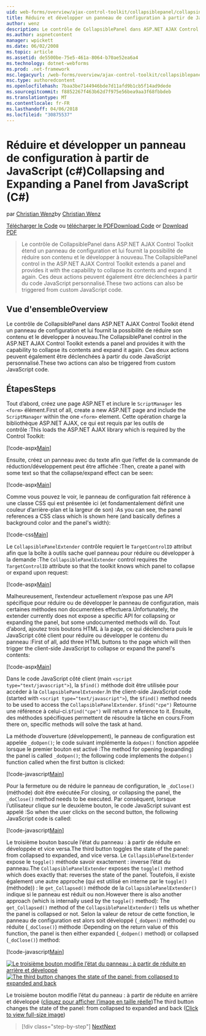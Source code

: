 ```yaml
---
uid: web-forms/overview/ajax-control-toolkit/collapsiblepanel/collapsing-and-expanding-a-panel-from-javascript-cs
title: Réduire et développer un panneau de configuration à partir de JavaScript (c#) | Documents Microsoft
author: wenz
description: Le contrôle de CollapsiblePanel dans ASP.NET AJAX Control Toolkit étend un panneau de configuration et lui fournit la possibilité de réduire son contenu et le développer un...
ms.author: aspnetcontent
manager: wpickett
ms.date: 06/02/2008
ms.topic: article
ms.assetid: de5500be-75e5-461a-8064-b70ae52ea6a4
ms.technology: dotnet-webforms
ms.prod: .net-framework
msc.legacyurl: /web-forms/overview/ajax-control-toolkit/collapsiblepanel/collapsing-and-expanding-a-panel-from-javascript-cs
msc.type: authoredcontent
ms.openlocfilehash: 7baa3be7144946bde7d11afd9b1cb5f14ad9dede
ms.sourcegitcommit: f8852267f463b62d7f975e56bea9aa3f68fbbdeb
ms.translationtype: MT
ms.contentlocale: fr-FR
ms.lasthandoff: 04/06/2018
ms.locfileid: "30875537"
---
```

<a name="collapsing-and-expanding-a-panel-from-javascript-c"></a><span data-ttu-id="0244a-103">Réduire et développer un panneau de configuration à partir de JavaScript (c#)</span><span class="sxs-lookup"><span data-stu-id="0244a-103">Collapsing and Expanding a Panel from JavaScript (C#)</span></span>
====================
<span data-ttu-id="0244a-104">par [Christian Wenz](https://github.com/wenz)</span><span class="sxs-lookup"><span data-stu-id="0244a-104">by [Christian Wenz](https://github.com/wenz)</span></span>

<span data-ttu-id="0244a-105">[Télécharger le Code](http://download.microsoft.com/download/8/a/a/8aab3c3e-de6f-463f-805c-5fda567eef6e/CollapsiblePanel1.cs.zip) ou [télécharger le PDF](http://download.microsoft.com/download/b/6/a/b6ae89ee-df69-4c87-9bfb-ad1eb2b23373/collapsiblepanel1CS.pdf)</span><span class="sxs-lookup"><span data-stu-id="0244a-105">[Download Code](http://download.microsoft.com/download/8/a/a/8aab3c3e-de6f-463f-805c-5fda567eef6e/CollapsiblePanel1.cs.zip) or [Download PDF](http://download.microsoft.com/download/b/6/a/b6ae89ee-df69-4c87-9bfb-ad1eb2b23373/collapsiblepanel1CS.pdf)</span></span>

> <span data-ttu-id="0244a-106">Le contrôle de CollapsiblePanel dans ASP.NET AJAX Control Toolkit étend un panneau de configuration et lui fournit la possibilité de réduire son contenu et le développer à nouveau.</span><span class="sxs-lookup"><span data-stu-id="0244a-106">The CollapsiblePanel control in the ASP.NET AJAX Control Toolkit extends a panel and provides it with the capability to collapse its contents and expand it again.</span></span> <span data-ttu-id="0244a-107">Ces deux actions peuvent également être déclenchées à partir du code JavaScript personnalisé.</span><span class="sxs-lookup"><span data-stu-id="0244a-107">These two actions can also be triggered from custom JavaScript code.</span></span>


## <a name="overview"></a><span data-ttu-id="0244a-108">Vue d'ensemble</span><span class="sxs-lookup"><span data-stu-id="0244a-108">Overview</span></span>

<span data-ttu-id="0244a-109">Le contrôle de CollapsiblePanel dans ASP.NET AJAX Control Toolkit étend un panneau de configuration et lui fournit la possibilité de réduire son contenu et le développer à nouveau.</span><span class="sxs-lookup"><span data-stu-id="0244a-109">The CollapsiblePanel control in the ASP.NET AJAX Control Toolkit extends a panel and provides it with the capability to collapse its contents and expand it again.</span></span> <span data-ttu-id="0244a-110">Ces deux actions peuvent également être déclenchées à partir du code JavaScript personnalisé.</span><span class="sxs-lookup"><span data-stu-id="0244a-110">These two actions can also be triggered from custom JavaScript code.</span></span>

## <a name="steps"></a><span data-ttu-id="0244a-111">Étapes</span><span class="sxs-lookup"><span data-stu-id="0244a-111">Steps</span></span>

<span data-ttu-id="0244a-112">Tout d’abord, créez une page ASP.NET et inclure le `ScriptManager` les `<form>` élément.</span><span class="sxs-lookup"><span data-stu-id="0244a-112">First of all, create a new ASP.NET page and include the `ScriptManager` within the one `<form>` element.</span></span> <span data-ttu-id="0244a-113">Cette opération charge la bibliothèque ASP.NET AJAX, ce qui est requis par les outils de contrôle :</span><span class="sxs-lookup"><span data-stu-id="0244a-113">This loads the ASP.NET AJAX library which is required by the Control Toolkit:</span></span>

[!code-aspx[Main](collapsing-and-expanding-a-panel-from-javascript-cs/samples/sample1.aspx)]

<span data-ttu-id="0244a-114">Ensuite, créez un panneau avec du texte afin que l’effet de la commande de réduction/développement peut être affichée :</span><span class="sxs-lookup"><span data-stu-id="0244a-114">Then, create a panel with some text so that the collapse/expand effect can be seen:</span></span>

[!code-aspx[Main](collapsing-and-expanding-a-panel-from-javascript-cs/samples/sample2.aspx)]

<span data-ttu-id="0244a-115">Comme vous pouvez le voir, le panneau de configuration fait référence à une classe CSS qui est présentée ici (et fondamentalement définit une couleur d’arrière-plan et la largeur de son) :</span><span class="sxs-lookup"><span data-stu-id="0244a-115">As you can see, the panel references a CSS class which is shown here (and basically defines a background color and the panel's width):</span></span>

[!code-css[Main](collapsing-and-expanding-a-panel-from-javascript-cs/samples/sample3.css)]

<span data-ttu-id="0244a-116">Le `CollapsiblePanelExtender` contrôle requiert le `TargetControlID` attribut afin que la boîte à outils sache quel panneau pour réduire ou développer à la demande :</span><span class="sxs-lookup"><span data-stu-id="0244a-116">The `CollapsiblePanelExtender` control requires the `TargetControlID` attribute so that the toolkit knows which panel to collapse or expand upon request:</span></span>

[!code-aspx[Main](collapsing-and-expanding-a-panel-from-javascript-cs/samples/sample4.aspx)]

<span data-ttu-id="0244a-117">Malheureusement, l’extendeur actuellement n’expose pas une API spécifique pour réduire ou de développer le panneau de configuration, mais certaines méthodes non documentées effectuera.</span><span class="sxs-lookup"><span data-stu-id="0244a-117">Unfortunately, the extender currently does not expose a specific API for collapsing or expanding the panel, but some undocumented methods will do.</span></span> <span data-ttu-id="0244a-118">Tout d’abord, ajoutez trois boutons HTML à la page, ce qui déclenchera puis le JavaScript côté client pour réduire ou développer le contenu du panneau :</span><span class="sxs-lookup"><span data-stu-id="0244a-118">First of all, add three HTML buttons to the page which will then trigger the client-side JavaScript to collapse or expand the panel's contents:</span></span>

[!code-aspx[Main](collapsing-and-expanding-a-panel-from-javascript-cs/samples/sample5.aspx)]

<span data-ttu-id="0244a-119">Dans le code JavaScript côté client (main `<script type="text/javascript">`), la `$find()` méthode doit être utilisée pour accéder à la `CollapsiblePanelExtender`.</span><span class="sxs-lookup"><span data-stu-id="0244a-119">In the client-side JavaScript code (started with `<script type="text/javascript">`), the `$find()` method needs to be used to access the `CollapsiblePanelExtender`.</span></span> <span data-ttu-id="0244a-120">`$find("cpe")` Retourne une référence à celui-ci.</span><span class="sxs-lookup"><span data-stu-id="0244a-120">`$find("cpe")` will return a reference to it.</span></span> <span data-ttu-id="0244a-121">Ensuite, des méthodes spécifiques permettent de résoudre la tâche en cours.</span><span class="sxs-lookup"><span data-stu-id="0244a-121">From there on, specific methods will solve the task at hand.</span></span>

<span data-ttu-id="0244a-122">La méthode d’ouverture (développement), le panneau de configuration est appelée `_doOpen()`; le code suivant implémente la `doOpen()` fonction appelée lorsque le premier bouton est activé :</span><span class="sxs-lookup"><span data-stu-id="0244a-122">The method for opening (expanding) the panel is called `_doOpen()`; the following code implements the `doOpen()` function called when the first button is clicked:</span></span>

[!code-javascript[Main](collapsing-and-expanding-a-panel-from-javascript-cs/samples/sample6.js)]

<span data-ttu-id="0244a-123">Pour la fermeture ou de réduire le panneau de configuration, le `_doClose()` (méthode) doit être exécutée.</span><span class="sxs-lookup"><span data-stu-id="0244a-123">For closing, or collapsing the panel, the `_doClose()` method needs to be executed.</span></span> <span data-ttu-id="0244a-124">Par conséquent, lorsque l’utilisateur clique sur le deuxième bouton, le code JavaScript suivant est appelé :</span><span class="sxs-lookup"><span data-stu-id="0244a-124">So when the user clicks on the second button, the following JavaScript code is called:</span></span>

[!code-javascript[Main](collapsing-and-expanding-a-panel-from-javascript-cs/samples/sample7.js)]

<span data-ttu-id="0244a-125">Le troisième bouton bascule l’état du panneau : à partir de réduite en développée et vice versa.</span><span class="sxs-lookup"><span data-stu-id="0244a-125">The third button toggles the state of the panel: from collapsed to expanded, and vice versa.</span></span> <span data-ttu-id="0244a-126">Le `CollapsiblePanelExtender` expose le `toggle()` méthode savoir exactement : inverse l’état du panneau.</span><span class="sxs-lookup"><span data-stu-id="0244a-126">The `CollapsiblePanelExtender` exposes the `toggle()` method which does exactly that: reverses the state of the panel.</span></span> <span data-ttu-id="0244a-127">Toutefois, il existe également une autre approche (qui est utilisé en interne par le `toggle()` (méthode)) : le `get_Collapsed()` méthode de la `CollapsiblePanelExtender()` indique si le panneau est réduit ou non.</span><span class="sxs-lookup"><span data-stu-id="0244a-127">However there is also another approach (which is internally used by the `toggle()` method): The `get_Collapsed()` method of the `CollapsiblePanelExtender()` tells us whether the panel is collapsed or not.</span></span> <span data-ttu-id="0244a-128">Selon la valeur de retour de cette fonction, le panneau de configuration est alors soit développé (`_doOpen()` méthode) ou réduite (`_doClose()`) méthode :</span><span class="sxs-lookup"><span data-stu-id="0244a-128">Depending on the return value of this function, the panel is then either expanded (`_doOpen()` method) or collapsed (`_doClose()`) method:</span></span>

[!code-javascript[Main](collapsing-and-expanding-a-panel-from-javascript-cs/samples/sample8.js)]


<span data-ttu-id="0244a-129">[![Le troisième bouton modifie l’état du panneau : à partir de réduite en arrière et développé](collapsing-and-expanding-a-panel-from-javascript-cs/_static/image2.png)](collapsing-and-expanding-a-panel-from-javascript-cs/_static/image1.png)</span><span class="sxs-lookup"><span data-stu-id="0244a-129">[![The third button changes the state of the panel: from collapsed to expanded and back](collapsing-and-expanding-a-panel-from-javascript-cs/_static/image2.png)](collapsing-and-expanding-a-panel-from-javascript-cs/_static/image1.png)</span></span>

<span data-ttu-id="0244a-130">Le troisième bouton modifie l’état du panneau : à partir de réduite en arrière et développé ([cliquez pour afficher l’image en taille réelle](collapsing-and-expanding-a-panel-from-javascript-cs/_static/image3.png))</span><span class="sxs-lookup"><span data-stu-id="0244a-130">The third button changes the state of the panel: from collapsed to expanded and back ([Click to view full-size image](collapsing-and-expanding-a-panel-from-javascript-cs/_static/image3.png))</span></span>

> [!div class="step-by-step"]
> [<span data-ttu-id="0244a-131">Next</span><span class="sxs-lookup"><span data-stu-id="0244a-131">Next</span></span>](collapsing-and-expanding-a-panel-from-javascript-vb.md)
